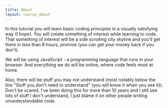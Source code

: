 ```yaml
---
title: About
layout: course_about
---
```


In this tutorial you will learn basic coding principles in a visually satisfying way (I hope). You will create something of interest while learning to code. That something of interest will be a side scrolling city skyline and you'll get there in less than 8 hours, promise (you can get your money back if you don't). 

We will be using JavaScript - a programming language that runs in your browser. And everything we do will be online, where code feels most at home.

Also, there will be stuff you may not understand (most notably below the line "Stuff you don't need to understand" (you will know it when you see it)). Don't be scared, I've been doing this for more than 10 years and I still see lots of stuff I don't understand, I just blame it on other people writing ununderstandable code.
